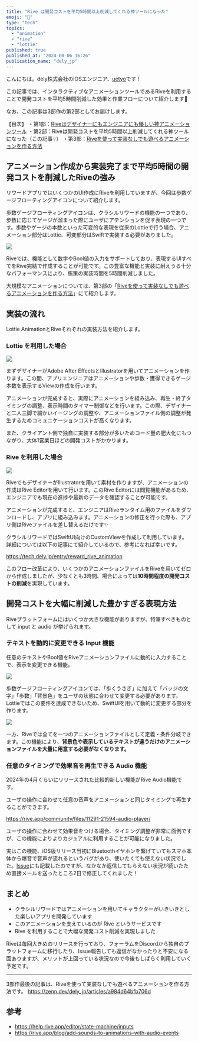 ```yaml
---
title: "Rive は開発コストを平均5時間以上削減してくれる神ツールになった"
emoji: "🚅"
type: "tech"
topics:
  - "animation"
  - "rive"
  - "lottie"
published: true
published_at: "2024-08-06 16:26"
publication_name: "dely_jp"
---
```


こんにちは。dely株式会社のiOSエンジニア、[uetyo](https://x.com/psnzbss)です！

この記事では、インタラクティブなアニメーションツールであるRiveを利用することで開発コストを平均5時間削減した効果と作業フローについて紹介します📮

なお、この記事は3部作の第2部としてお届けします。

【目次】
・第1部：[Riveはデザイナーにもエンジニアにも優しい神アニメーションツール](https://zenn.dev/dely_jp/articles/a04e110c5383a2)
・第2部：Riveは開発コストを平均5時間以上削減してくれる神ツールになった（この記事💡）
・第3部：[Riveを使って実装なしでも遊べるアニメーションを作る方法](https://zenn.dev/dely_jp/articles/a984d64bfb706d)


## アニメーション作成から実装完了まで平均5時間の開発コストを削減したRiveの強み
リワードアプリではいくつかのUI作成にRiveを利用していますが、今回は歩数ゲージフローティングアイコンについて紹介します。

歩数ゲージフローティングアイコンは、クラシルリワードの機能の一つであり、歩数に応じてゲージが溜まった際にユーザにアテンションを促す表現の一つです。歩数やゲージの本数といった可変的な表現を従来のLottieで行う場合、アニメーション部分はLottie、可変部分はSwiftで実装する必要がありました。

![](https://storage.googleapis.com/zenn-user-upload/7f6509c0c159-20240803.png)

Riveでは、機能として数字やBool値の入力をサポートしており、表現するUIすべてをRive完結で作成することが可能です。この豊富な機能と実装に耐えうる十分なパフォーマンスにより、施策の実装時間を5時間削減しました。

大規模なアニメーションについては、第3部の「[Riveを使って実装なしでも遊べるアニメーションを作る方法](https://zenn.dev/dely_jp/articles/a984d64bfb706d)」にて紹介します。


## 実装の流れ
Lottie AnimationとRiveそれぞれの実装方法を紹介します。

### Lottie を利用した場合
![](https://storage.googleapis.com/zenn-user-upload/9dbb89abb65a-20240803.png)

まずデザイナーがAdobe After EffectsとIllustratorを用いてアニメーションを作ります。この間、アプリエンジニアはアニメーションや歩数・獲得できるゲージ本数を表示するViewの作成を行います。

アニメーションが完成すると、実際にアニメーションを組み込み、再生・終了タイミングの調整、表示時間のタイマー制御などを行います。この際、デザイナーと二人三脚で細かいイージングの調整や、アニメーションファイル側の調整が発生するためコミュニケーションコストが高くなります。

また、クライアント側で独自に実装する部分が多いためコード量の肥大化にもつながり、大体1営業日ほどの開発コストがかかります。

### Rive を利用した場合
![](https://storage.googleapis.com/zenn-user-upload/2a349685bbd0-20240803.png)

RiveでもデザイナーがIllustratorを用いて素材を作りますが、アニメーションの作成はRive Editorを用いて行います。このRive Editorには閲覧機能があるため、エンジニアでも現在の進捗や最新のデータを確認することが可能です。

アニメーションが完成すると、エンジニアはRiveランタイム用のファイルをダウンロードし、アプリに組み込みます。アニメーションの修正を行った際も、アプリ側はRiveファイルを差し替えるだけです✨

クラシルリワードではSwiftUI向けのCustomViewを作成して利用しています。詳細については以下の記事にて紹介しているので、参考になれば幸いです。

https://tech.dely.jp/entry/reward_rive_animation

このフロー改革により、いくつかのアニメーションファイルをRiveを用いてゼロから作成しましたが、少なくとも3時間、場合によっては**10時間程度の開発コストの削減**を実現しています。


## 開発コストを大幅に削減した豊かすぎる表現方法
Riveプラットフォームにはいくつか大きな機能がありますが、特筆すべきものとして input と audio が挙げられます。

### テキストを動的に変更できる Input 機能
任意のテキストやBool値をRiveアニメーションファイルに動的に入力することで、表示を変更できる機能。

![](https://storage.googleapis.com/zenn-user-upload/fbdc7a0e9e05-20240803.png)

歩数ゲージフローティングアイコンでは、「歩くうさぎ」に加えて「バッジの文字」「歩数」「背景色」をユーザの状態に合わせて変更する必要があります。Lottieではこの要件を達成できないため、SwiftUIを用いて動的に変更する部分を作ります。

![](https://storage.googleapis.com/zenn-user-upload/fb31544da92b-20240803.png)

一方、Riveでは全てを一つのアニメーションファイルとして定義・条件分岐できます。この機能により、**背景色や表示しているテキストが違うだけのアニメーションファイルを大量に用意する必要がなくなります。**

### 任意のタイミングで効果音を再生できる Audio 機能
2024年の4月くらいにリリースされた比較的新しい機能がRive Audio機能です。

ユーザの操作に合わせて任意の音声をアニメーションと同じタイミングで再生することができます。

https://rive.app/community/files/11291-21594-audio-player/

ユーザの操作に合わせて効果音をつける場合、タイミング調整が非常に面倒ですが、この機能によりよりカジュアルに利用することが可能になりました。

実はこの機能、iOS版リリース当初にBluetoothイヤホンを繋げていてもスマホ本体から爆音で音声が流れるというバグがあり、使いたくても使えない状況でした。[Issue](https://github.com/rive-app/rive-ios/issues/332)にも記載したのですが、なかなか返信してもらえない状況が続いたため直接メールを送ったところ2日で修正してくれました！


## まとめ
- クラシルリワードではアニメーションを用いてキャラクターがいきいきとした楽しいアプリを開発しています
- このアニメーションを支えているのが Rive というサービスです
- Rive を利用することで大幅な開発コスト削減を実現しました

Riveは毎回大きめのリリースを行っており、フォーラムをDiscordから独自のプラットフォームに移行したり、Issue報告しても返信がなかったりと不安になる面ありますが、メリットが上回っている状況なので今後もしばらく利用していく予定です。

---

3部作最後の記事は、Riveを使って実装なしでも遊べるアニメーションを作る方法です。
https://zenn.dev/dely_jp/articles/a984d64bfb706d


## 参考
- https://help.rive.app/editor/state-machine/inputs
- https://rive.app/blog/add-sounds-to-animations-with-audio-events
